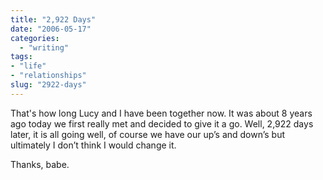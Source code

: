 ```yaml
---
title: "2,922 Days"
date: "2006-05-17"
categories: 
  - "writing"
tags:
- "life"
- "relationships"
slug: "2922-days"
---
```


That's how long Lucy and I have been together now. It was about 8 years ago today we first really met and decided to give it a go. Well, 2,922 days later, it is all going well, of course we have our up’s and down’s but ultimately I don’t think I would change it.

Thanks, babe.
